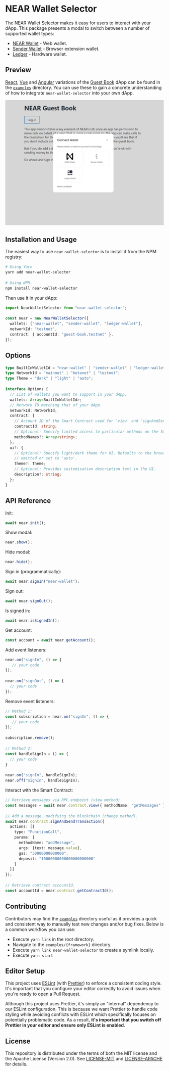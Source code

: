 # NEAR Wallet Selector

The NEAR Wallet Selector makes it easy for users to interact with your dApp. This package presents a modal to switch between a number of supported wallet types:

- [NEAR Wallet](https://wallet.near.org/) - Web wallet.
- [Sender Wallet](https://chrome.google.com/webstore/detail/sender-wallet/epapihdplajcdnnkdeiahlgigofloibg) - Browser extension wallet.
- [Ledger](https://www.ledger.com/) - Hardware wallet.


## Preview 

[React](https://reactjs.org/), [Vue](https://vuejs.org/) and [Angular](https://angular.io/) variations of the [Guest Book](https://github.com/near-examples/guest-book/) dApp can be found in the [`examples`](/examples) directory. You can use these to gain a concrete understanding of how to integrate `near-wallet-selector` into your own dApp.

![Preview](./src/images/preview-img.PNG)

## Installation and Usage

The easiest way to use `near-wallet-selector` is to install it from the NPM registry:

```bash
# Using Yarn
yarn add near-wallet-selector

# Using NPM.
npm install near-wallet-selector
```

Then use it in your dApp:

```ts
import NearWalletSelector from "near-wallet-selector";

const near = new NearWalletSelector({
  wallets: ["near-wallet", "sender-wallet", "ledger-wallet"],
  networkId: "testnet",
  contract: { accountId: "guest-book.testnet" },
});
```

## Options

```ts
type BuiltInWalletId = "near-wallet" | "sender-wallet" | "ledger-wallet";
type NetworkId = "mainnet" | "betanet" | "testnet";
type Theme = "dark" | "light" | "auto";

interface Options {
  // List of wallets you want to support in your dApp.
  wallets: Array<BuiltInWalletId>;
  // Network ID matching that of your dApp.
  networkId: NetworkId;
  contract: {
    // Account ID of the Smart Contract used for 'view' and 'signAndSendTransaction' calls.
    contractId: string;
    // Optional: Specify limited access to particular methods on the Smart Contract.
    methodNames?: Array<string>;
  };
  ui?: {
    // Optional: Specify light/dark theme for UI. Defaults to the browser configuration when
    // omitted or set to 'auto'.
    theme?: Theme;
    // Optional: Provides customisation description text in the UI.
    description?: string;
  };
}
```

## API Reference

Init:

```ts
await near.init();
```

Show modal:

```ts
near.show();
```

Hide modal:

```ts
near.hide();
```

Sign in (programmatically):

```ts
await near.signIn("near-wallet");
```

Sign out:

```ts
await near.signOut();
```

Is signed in:

```ts
await near.isSignedIn();
```

Get account:

```ts
const account = await near.getAccount();
```

Add event listeners:

```ts
near.on("signIn", () => {
   // your code
});

near.on("signOut", () => {
  // your code
});
```

Remove event listeners:

```ts
// Method 1:
const subscription = near.on("signIn", () => {
   // your code
});

subscription.remove();

// Method 2:
const handleSignIn = () => {
  // your code
}

near.on("signIn", handleSignIn);
near.off("signIn", handleSignIn);
```

Interact with the Smart Contract:

```ts
// Retrieve messages via RPC endpoint (view method).
const messages = await near.contract.view({ methodName: "getMessages" });

// Add a message, modifying the blockchain (change method).
await near.contract.signAndSendTransaction({
  actions: [{
    type: "FunctionCall",
    params: {
      methodName: "addMessage",
      args: {text: message.value},
      gas: "30000000000000",
      deposit: "10000000000000000000000"
    }
  }]
});

// Retrieve contract accountId.
const accountId = near.contract.getContractId();
```

## Contributing 

Contributors may find the [`examples`](./examples) directory useful as it provides a quick and consistent way to manually test new changes and/or bug fixes. Below is a common workflow you can use:

- Execute `yarn link` in the root directory.
- Navigate to the `examples/{framework}` directory.
- Execute `yarn link near-wallet-selector` to create a symlink locally.
- Execute `yarn start`

## Editor Setup

This project uses [ESLint](https://eslint.org/) (with [Prettier](https://prettier.io/)) to enforce a consistent coding style. It's important that you configure your editor correctly to avoid issues when you're ready to open a Pull Request.

Although this project uses Prettier, it's simply an "internal" dependency to our ESLint configuration. This is because we want Prettier to handle code styling while avoiding conflicts with ESLint which specifically focuses on potentially problematic code. As a result, **it's important that you switch off Prettier in your editor and ensure only ESLint is enabled**.

## License

This repository is distributed under the terms of both the MIT license and the Apache License (Version 2.0). See [LICENSE-MIT](LICENSE-MIT) and [LICENSE-APACHE](LICENSE-APACHE) for details.
